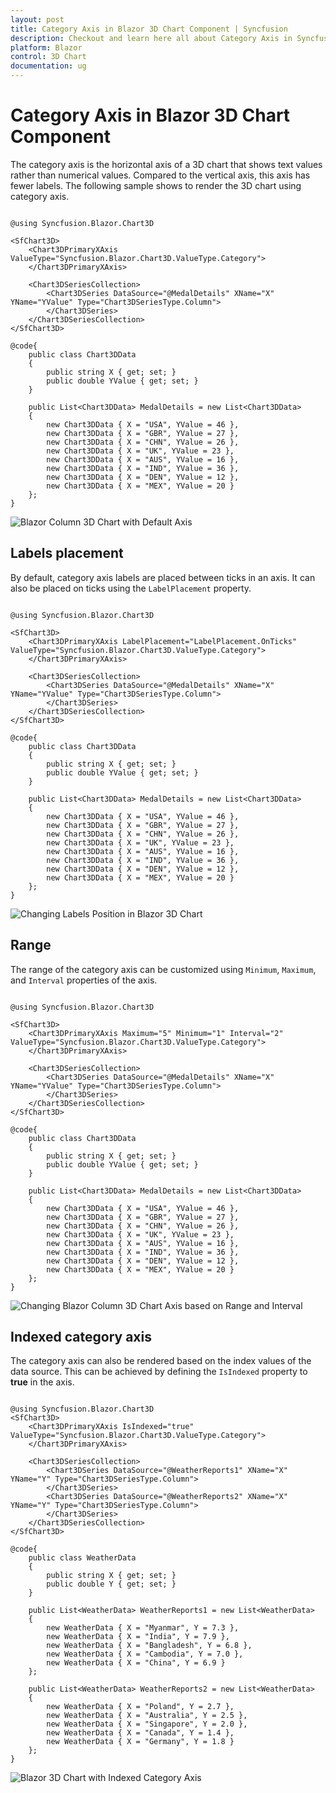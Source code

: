 ```yaml
---
layout: post
title: Category Axis in Blazor 3D Chart Component | Syncfusion
description: Checkout and learn here all about Category Axis in Syncfusion Blazor 3D Chart component and much more.
platform: Blazor
control: 3D Chart
documentation: ug
---
```


# Category Axis in Blazor 3D Chart Component

The category axis is the horizontal axis of a 3D chart that shows text values rather than numerical values. Compared to the vertical axis, this axis has fewer labels. The following sample shows to render the 3D chart using category axis.

```cshtml

@using Syncfusion.Blazor.Chart3D

<SfChart3D>
    <Chart3DPrimaryXAxis ValueType="Syncfusion.Blazor.Chart3D.ValueType.Category">
    </Chart3DPrimaryXAxis>

    <Chart3DSeriesCollection>
        <Chart3DSeries DataSource="@MedalDetails" XName="X" YName="YValue" Type="Chart3DSeriesType.Column">
        </Chart3DSeries>
    </Chart3DSeriesCollection>
</SfChart3D>

@code{
    public class Chart3DData
    {
        public string X { get; set; }
        public double YValue { get; set; }
    }

    public List<Chart3DData> MedalDetails = new List<Chart3DData>
	{
        new Chart3DData { X = "USA", YValue = 46 },
        new Chart3DData { X = "GBR", YValue = 27 },
        new Chart3DData { X = "CHN", YValue = 26 },
        new Chart3DData { X = "UK", YValue = 23 },
        new Chart3DData { X = "AUS", YValue = 16 },
        new Chart3DData { X = "IND", YValue = 36 },
        new Chart3DData { X = "DEN", YValue = 12 },
        new Chart3DData { X = "MEX", YValue = 20 }
    };
}

```

![Blazor Column 3D Chart with Default Axis](images/category-axis/blazor-chart-default-axis.png)

## Labels placement

By default, category axis labels are placed between ticks in an axis. It can also be placed on ticks using the `LabelPlacement` property.

```cshtml

@using Syncfusion.Blazor.Chart3D

<SfChart3D>
    <Chart3DPrimaryXAxis LabelPlacement="LabelPlacement.OnTicks" ValueType="Syncfusion.Blazor.Chart3D.ValueType.Category">
    </Chart3DPrimaryXAxis>

    <Chart3DSeriesCollection>
        <Chart3DSeries DataSource="@MedalDetails" XName="X" YName="YValue" Type="Chart3DSeriesType.Column">
        </Chart3DSeries>
    </Chart3DSeriesCollection>
</SfChart3D>

@code{
    public class Chart3DData
    {
        public string X { get; set; }
        public double YValue { get; set; }
    }
	
    public List<Chart3DData> MedalDetails = new List<Chart3DData>
	{
        new Chart3DData { X = "USA", YValue = 46 },
        new Chart3DData { X = "GBR", YValue = 27 },
        new Chart3DData { X = "CHN", YValue = 26 },
        new Chart3DData { X = "UK", YValue = 23 },
        new Chart3DData { X = "AUS", YValue = 16 },
        new Chart3DData { X = "IND", YValue = 36 },
        new Chart3DData { X = "DEN", YValue = 12 },
        new Chart3DData { X = "MEX", YValue = 20 }
    };
}

```

![Changing Labels Position in Blazor 3D Chart](images/category-axis/blazor-diagram-label-position.png)

## Range

The range of the category axis can be customized using `Minimum`, `Maximum`, and `Interval` properties of the axis.

```cshtml

@using Syncfusion.Blazor.Chart3D

<SfChart3D>
    <Chart3DPrimaryXAxis Maximum="5" Minimum="1" Interval="2" ValueType="Syncfusion.Blazor.Chart3D.ValueType.Category">
    </Chart3DPrimaryXAxis>

    <Chart3DSeriesCollection>
        <Chart3DSeries DataSource="@MedalDetails" XName="X" YName="YValue" Type="Chart3DSeriesType.Column">
        </Chart3DSeries>
    </Chart3DSeriesCollection>
</SfChart3D>

@code{
    public class Chart3DData
    {
        public string X { get; set; }
        public double YValue { get; set; }
    }
	
    public List<Chart3DData> MedalDetails = new List<Chart3DData>
	{
        new Chart3DData { X = "USA", YValue = 46 },
        new Chart3DData { X = "GBR", YValue = 27 },
        new Chart3DData { X = "CHN", YValue = 26 },
        new Chart3DData { X = "UK", YValue = 23 },
        new Chart3DData { X = "AUS", YValue = 16 },
        new Chart3DData { X = "IND", YValue = 36 },
        new Chart3DData { X = "DEN", YValue = 12 },
        new Chart3DData { X = "MEX", YValue = 20 }
    };
}

```

![Changing Blazor Column 3D Chart Axis based on Range and Interval](images/category-axis/blazor-chart-axis-range-and-interval.png)

## Indexed category axis

The category axis can also be rendered based on the index values of the data source. This can be achieved by defining the `IsIndexed` property to **true** in the axis.

```cshtml

@using Syncfusion.Blazor.Chart3D
<SfChart3D>
    <Chart3DPrimaryXAxis IsIndexed="true" ValueType="Syncfusion.Blazor.Chart3D.ValueType.Category">
    </Chart3DPrimaryXAxis>

    <Chart3DSeriesCollection>
        <Chart3DSeries DataSource="@WeatherReports1" XName="X" YName="Y" Type="Chart3DSeriesType.Column">
        </Chart3DSeries>
        <Chart3DSeries DataSource="@WeatherReports2" XName="X" YName="Y" Type="Chart3DSeriesType.Column">
        </Chart3DSeries>
    </Chart3DSeriesCollection>
</SfChart3D>

@code{
    public class WeatherData
    {
        public string X { get; set; }
        public double Y { get; set; }
    }

    public List<WeatherData> WeatherReports1 = new List<WeatherData>
	{
        new WeatherData { X = "Myanmar", Y = 7.3 },
        new WeatherData { X = "India", Y = 7.9 },
        new WeatherData { X = "Bangladesh", Y = 6.8 },
        new WeatherData { X = "Cambodia", Y = 7.0 },
        new WeatherData { X = "China", Y = 6.9 }
    };

    public List<WeatherData> WeatherReports2 = new List<WeatherData>
	{
        new WeatherData { X = "Poland", Y = 2.7 },
        new WeatherData { X = "Australia", Y = 2.5 },
        new WeatherData { X = "Singapore", Y = 2.0 },
        new WeatherData { X = "Canada", Y = 1.4 },
        new WeatherData { X = "Germany", Y = 1.8 }
    };
}

```

![Blazor 3D Chart with Indexed Category Axis](images/category-axis/blazor-chart-index-category-axis.png)
